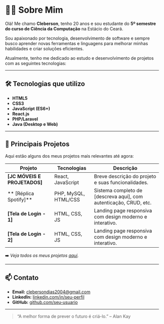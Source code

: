 # 👨‍💻 Sobre Mim

Olá! Me chamo **Cleberson**, tenho 20 anos e sou estudante do **5º semestre do curso de Ciência da Computação** na Estácio do Ceará.

Sou apaixonado por tecnologia, desenvolvimento de software e sempre busco aprender novas ferramentas e linguagens para melhorar minhas habilidades e criar soluções eficientes.

Atualmente, tenho me dedicado ao estudo e desenvolvimento de projetos com as seguintes tecnologias:

---

## 🛠️ Tecnologias que utilizo

- **HTML5**  
- **CSS3**  
- **JavaScript (ES6+)**  
- **React.js**  
- **PHP/Laravel** 
- **Java (Desktop e Web)**  

---

## 🚀 Principais Projetos

Aqui estão alguns dos meus projetos mais relevantes até agora:

| Projeto | Tecnologias | Descrição |
|--------|-------------|------------|
| **[JC MÓVEIS E PROJETADOS]** | React, JavaScript | Breve descrição do projeto e suas funcionalidades. |
| ** [Réplica Spotify]** | PHP, MySQL, HTML/CSS | Sistema completo de [descreva aqui], com autenticação, CRUD, etc. |
| **[Tela de Login - 1]** | HTML, CSS, JS | Landing page responsiva com design moderno e interativo. |
| **[Tela de Login - 2]** | HTML, CSS, JS | Landing page responsiva com design moderno e interativo. |

➡️ *Veja todos os meus projetos [aqui](https://github.com/Cleberson2004).*

---

## 📫 Contato

- **Email:** clebersondias2004@gmail.com
- **LinkedIn:** [linkedin.com/in/seu-perfil](https://linkedin.com/in/seu-perfil)  
- **GitHub:** [github.com/seu-usuario](https://github.com/seu-usuario)

---

> “A melhor forma de prever o futuro é criá-lo.” – Alan Kay
